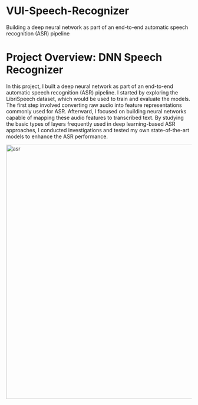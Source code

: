 # VUI-Speech-Recognizer
Building a deep neural network as part of an end-to-end automatic speech recognition (ASR) pipeline

# Project Overview: DNN Speech Recognizer
In this project, I built a deep neural network as part of an end-to-end automatic speech recognition (ASR) pipeline. I started by exploring the LibriSpeech dataset, which would be used to train and evaluate the models. The first step involved converting raw audio into feature representations commonly used for ASR. Afterward, I focused on building neural networks capable of mapping these audio features to transcribed text. By studying the basic types of layers frequently used in deep learning-based ASR approaches, I conducted investigations and tested my own state-of-the-art models to enhance the ASR performance.



<img width="689" alt="asr" src="https://github.com/hamidghasemi69/VUI-Speech-Recognizer/assets/22797186/7fcf8672-1b9a-4f7a-976e-350d3b34c7dc">
